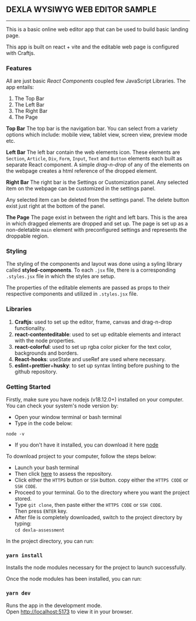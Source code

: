 ## **DEXLA WYSIWYG WEB EDITOR SAMPLE**

---

This is a basic online web editor app that can be used to build basic landing page.

This app is built on react + vite and the editable web page is configured with Craftjs.

### **Features**

All are just basic _React Components_ coupled few JavaScript Libraries. The app entails:

1. The Top Bar
2. The Left Bar
3. The Right Bar
4. The Page

**Top Bar**
The top bar is the navigation bar. You can select from a variety options which include: mobile view, tablet view, screen view, preview mode etc.

**Left Bar**
The left bar contain the web elements icon. These elements are `Section`, `Article`, `Div`, `Form`, `Input`, `Text` and `Button` elements each built as separate React component. A simple _drag-n-drop_ of any of the elements on the webpage creates a html reference of the dropped element.

**Right Bar**
The right bar is the Settings or Customization panel. Any selected item on the webpage can be customized in the settings panel.

Any selected item can be deleted from the settings panel. The delete button exist just right at the bottom of the panel.

**The Page**
The page exist in between the right and left bars. This is the area in which dragged elements are dropped and set up. The page is set up as a non-deletable `main` element with preconfigured settings and represents the droppable region.

### Styling

The styling of the components and layout was done using a syling library called **styled-components**.
To each `.jsx` file, there is a corresponding `.styles.jsx` file in which the styles are setup.

The properties of the editable elements are passed as props to their respective components and utilized in `.styles.jsx` file.

### Libraries

1. **Craftjs**: used to set up the editor, frame, canvas and drag-n-drop functionality.
2. **react-contenteditable**: used to set up editable elements and interact with the node properties.
3. **react-colorful**: used to set up rgba color picker for the text color, backgrounds and borders.
4. **React-hooks**: useState and useRef are used where necessary.
5. **eslint**+**prettier**+**husky**: to set up syntax linting before pushing to the github repository.

### Getting Started

Firstly, make sure you have nodejs (v18.12.0+) installed on your computer.\
You can check your system's node version by:

- Open your window terminal or bash terminal
- Type in the code below:

`node -v`

- If you don't have it installed, you can download it here [node](https://nodejs.org/en/download)

To download project to your computer, follow the steps below:

- Launch your bash terminal
- Then click [here](https://github/willhemz/dexla-assessment) to assess the repository.
- Click either the `HTTPS` button or `SSH` button. copy either the `HTTPS CODE` or `SSH CODE`.
- Proceed to your terminal. Go to the directory where you want the project stored.
- Type `git clone`, then paste either the `HTTPS CODE` or `SSH CODE`.\
  Then press `ENTER` key.
- After file is completely downloaded, switch to the project directory by typing:\
  `cd dexla-assessment`

In the project directory, you can run:

### `yarn install`

Installs the node modules necessary for the project to launch successfully.

Once the node modules has been installed, you can run:

### `yarn dev`

Runs the app in the development mode.\
Open [http://localhost:5173](http://localhost:5173) to view it in your browser.
